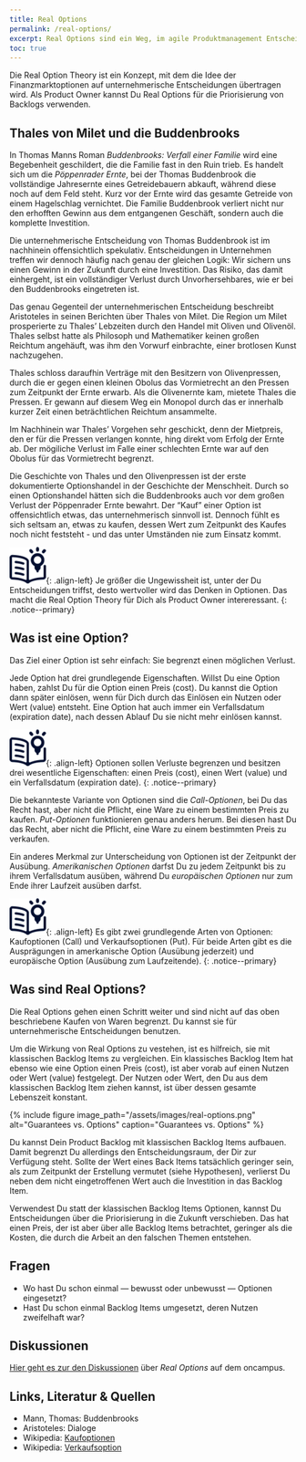```yaml
---
title: Real Options
permalink: /real-options/
excerpt: Real Options sind ein Weg, im agile Produktmanagement Entscheidungen zur Priorisierung zu treffen.
toc: true
---
```


Die Real Option Theory ist ein Konzept, mit dem die Idee der Finanzmarktoptionen auf unternehmerische Entscheidungen übertragen wird. Als Product Owner kannst Du Real Options für die Priorisierung von Backlogs verwenden.

## Thales von Milet und die Buddenbrooks
In Thomas Manns Roman *Buddenbrooks: Verfall einer Familie* wird eine Begebenheit geschildert, die die Familie fast in den Ruin trieb. Es handelt sich um die *Pöppenrader Ernte*, bei der Thomas Buddenbrook die vollständige Jahresernte eines Getreidebauern abkauft, während diese noch auf dem Feld steht. Kurz vor der Ernte wird das gesamte Getreide von einem Hagelschlag vernichtet. Die Familie Buddenbrook verliert nicht nur den erhofften Gewinn aus dem entgangenen Geschäft, sondern auch die komplette Investition.

Die unternehmerische Entscheidung von Thomas Buddenbrook ist im nachhinein offensichtlich spekulativ. Entscheidungen in Unternehmen treffen wir dennoch häufig nach genau der gleichen Logik: Wir sichern uns einen Gewinn in der Zukunft durch eine Investition. Das Risiko, das damit einhergeht, ist ein vollständiger Verlust durch Unvorhersehbares, wie er bei den Buddenbrooks eingetreten ist.

Das genau Gegenteil der unternehmerischen Entscheidung beschreibt Aristoteles in seinen Berichten über Thales von Milet. Die Region um Milet prosperierte zu Thales’ Lebzeiten durch den Handel mit Oliven und Olivenöl. Thales selbst hatte als Philosoph und Mathematiker keinen großen Reichtum angehäuft, was ihm den Vorwurf einbrachte, einer brotlosen Kunst nachzugehen.

Thales schloss daraufhin Verträge mit den Besitzern von Olivenpressen, durch die er gegen einen kleinen Obolus das Vormietrecht an den Pressen zum Zeitpunkt der Ernte erwarb. Als die Olivenernte kam, mietete Thales die Pressen. Er gewann auf diesem Weg ein Monopol durch das er innerhalb kurzer Zeit einen beträchtlichen Reichtum ansammelte. 

Im Nachhinein war Thales’ Vorgehen sehr geschickt, denn der Mietpreis, den er für die Pressen verlangen konnte, hing direkt vom Erfolg der Ernte ab. Der mögiliche Verlust im Falle einer schlechten Ernte war auf den Obolus für das Vormietrecht begrenzt. 

Die Geschichte von Thales und den Olivenpressen ist der erste dokumentierte Optionshandel in der Geschichte der Menschheit. Durch so einen Optionshandel hätten sich die Buddenbrooks auch vor dem großen Verlust der Pöppenrader Ernte bewahrt. Der “Kauf” einer Option ist offensichtlich etwas, das unternehmerisch sinnvoll ist. Dennoch fühlt es sich seltsam an, etwas zu kaufen, dessen Wert zum Zeitpunkt des Kaufes noch nicht feststeht - und das unter Umständen nie zum Einsatz kommt.

![image-left][image-1]{: .align-left}
Je größer die Ungewissheit ist, unter der Du Entscheidungen triffst, desto wertvoller wird das Denken in Optionen. Das macht die Real Option Theory für Dich als Product Owner intereressant.
{: .notice--primary}

## Was ist eine Option?
Das Ziel einer Option ist sehr einfach: Sie begrenzt einen möglichen Verlust.

Jede Option hat drei grundlegende Eigenschaften. Willst Du eine Option haben, zahlst Du für die Option einen Preis (cost). Du kannst die Option dann später einlösen, wenn für Dich durch das Einlösen ein Nutzen oder Wert (value) entsteht. Eine Option hat auch immer ein Verfallsdatum (expiration date), nach dessen Ablauf Du sie nicht mehr einlösen kannst.

![image-left][image-2]{: .align-left}
Optionen sollen Verluste begrenzen und besitzen drei wesentliche Eigenschaften: einen Preis (cost), einen Wert (value) und ein Verfallsdatum (expiration date).
{: .notice--primary}

Die bekannteste Variante von Optionen sind die *Call-Optionen*, bei Du das Recht hast, aber nicht die Pflicht, eine Ware zu einem bestimmten Preis zu kaufen. *Put-Optionen* funktionieren genau anders herum. Bei diesen hast Du das Recht, aber nicht die Pflicht, eine Ware zu einem bestimmten Preis zu verkaufen.

Ein anderes Merkmal zur Unterscheidung von Optionen ist der Zeitpunkt der Ausübung. *Amerikanischen Optionen* darfst Du zu jedem Zeitpunkt bis zu ihrem Verfallsdatum ausüben, während Du *europäischen Optionen* nur zum Ende ihrer Laufzeit ausüben darfst.

![image-left][image-3]{: .align-left}
Es gibt zwei grundlegende Arten von Optionen: Kaufoptionen (Call) und Verkaufsoptionen (Put). Für beide Arten gibt es die Ausprägungen in amerkanische Option  (Ausübung jederzeit) und europäische Option (Ausübung zum Laufzeitende). 
{: .notice--primary}

## Was sind Real Options?
Die Real Options gehen einen Schritt weiter und sind nicht auf das oben beschriebene Kaufen von Waren begrenzt. Du kannst sie für unternehmerische Entscheidungen benutzen.

Um die Wirkung von Real Options zu vestehen, ist es hilfreich, sie mit klassischen Backlog Items zu vergleichen. Ein klassisches Backlog Item hat ebenso wie eine Option einen Preis (cost), ist aber vorab auf einen Nutzen oder Wert (value) festgelegt. Der Nutzen oder Wert, den Du aus dem klassischen Backlog Item ziehen kannst, ist über dessen gesamte Lebenszeit konstant.

{% include figure image_path="/assets/images/real-options.png" alt="Guarantees vs. Options" caption="Guarantees vs. Options" %}

Du kannst Dein Product Backlog mit klassischen Backlog Items aufbauen. Damit begrenzt Du allerdings den Entscheidungsraum, der Dir zur Verfügung steht. Sollte der Wert eines Back Items tatsächlich geringer sein, als zum Zeitpunkt der Erstellung vermutet (siehe Hypothesen), verlierst Du neben dem nicht eingetroffenen Wert auch die Investition in das Backlog Item.

Verwendest Du statt der klassischen Backlog Items Optionen, kannst Du Entscheidungen über die Priorisierung in die Zukunft verschieben. Das hat einen Preis, der ist aber über alle Backlog Items betrachtet, geringer als die Kosten, die durch die Arbeit an den falschen Themen entstehen.

## Fragen

* Wo hast Du schon einmal —  bewusst oder unbewusst — Optionen eingesetzt?
* Hast Du schon einmal Backlog Items umgesetzt, deren Nutzen zweifelhaft war?   

## Diskussionen

[Hier geht es zur den Diskussionen][1] über *Real Options* auf dem oncampus.

## Links, Literatur & Quellen

* Mann, Thomas: Buddenbrooks
* Aristoteles: Dialoge
* Wikipedia: [Kaufoptionen][2]
* Wikipedia: [Verkaufsoption][3]

[1]:	https://www.oncampus.de/course/weiterbildung/moocs/apomooc/section-2/47432-handbuch-real-options "oncampus Forum zu Real Options"
[2]:	https://de.wikipedia.org/wiki/Kaufoption "Kaufoption"
[3]:	https://de.wikipedia.org/wiki/Verkaufsoption "Verkaufsoption"

[image-1]:	/assets/images/read-light-idea.png
[image-2]:	/assets/images/read-light-idea.png
[image-3]:	/assets/images/read-light-idea.png